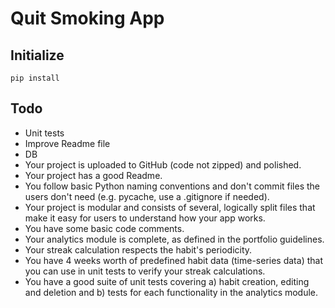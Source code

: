 # Quit Smoking App

## Initialize

```
pip install
```

## Todo
- Unit tests
- Improve Readme file
- DB
- Your project is uploaded to GitHub (code not zipped) and polished.
- Your project has a good Readme.
- You follow basic Python naming conventions and don't commit files the users don't need (e.g. pycache, use a .gitignore if needed).
- Your project is modular and consists of several, logically split files that make it easy for users to understand how your app works.
- You have some basic code comments.
- Your analytics module is complete, as defined in the portfolio guidelines.
- Your streak calculation respects the habit's periodicity.
- You have 4 weeks worth of predefined habit data (time-series data) that you can use in unit tests to verify your streak calculations.
- You have a good suite of unit tests covering a) habit creation, editing and deletion and b) tests for each functionality in the analytics module.